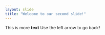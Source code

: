 ```yaml
---
layout: slide
title: "Welcome to our second slide!"
---
```

This is more **text**
Use the left arrow to go back!
